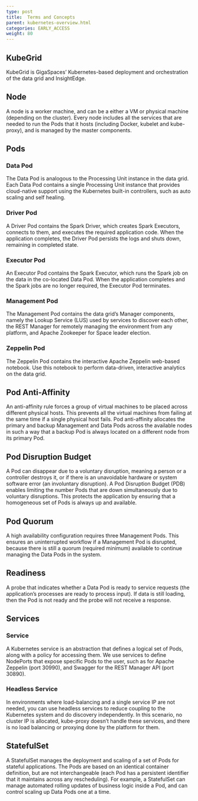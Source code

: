 ```yaml
---
type: post
title:  Terms and Concepts
parent: kubernetes-overview.html
categories: EARLY_ACCESS
weight: 80
---
```


## KubeGrid

KubeGrid is GigaSpaces’ Kubernetes-based deployment and orchestration of the data grid and InsightEdge. 

## Node

A node is a worker machine, and can be a either a VM or physical machine (depending on the cluster). Every node includes all the services that are needed to run the Pods that it hosts (including Docker, kubelet and kube-proxy), and is managed by the master components.

## Pods

### Data Pod

The Data Pod is analogous to the Processing Unit instance in the data grid. Each Data Pod contains a single Processing Unit instance that provides cloud-native support using the Kubernetes built-in controllers, such as auto scaling and self healing.

### Driver Pod

A Driver Pod contains the Spark Driver, which creates Spark Executors, connects to them, and executes the required application code. When the application completes, the Driver Pod persists the logs and shuts down, remaining in completed state.

### Executor Pod
 
An Executor Pod contains the Spark Executor, which runs the Spark job on the data in the co-located Data Pod. When the application completes and the Spark jobs are no longer required, the Executor Pod terminates.

### Management Pod

The Management Pod contains the data grid’s Manager components, namely the Lookup Service (LUS) used by services to discover each other, the REST Manager  for remotely managing the environment from any platform, and Apache Zookeeper for Space leader election.

### Zeppelin Pod

The Zeppelin Pod contains the interactive Apache Zeppelin web-based notebook. Use this notebook to perform data-driven, interactive analytics on the data grid.

## Pod Anti-Affinity

An anti-affinity rule forces a group of virtual machines to be placed across different physical hosts. This prevents all the virtual machines from failing at the same time if a single physical host fails.
Pod anti-affinity allocates the primary and backup Management and Data Pods across the available nodes in such a way that a backup Pod is always located on a different node from its primary Pod.

## Pod Disruption Budget
 
A Pod can disappear due to a voluntary disruption, meaning a person or a controller destroys it, or if there is an unavoidable hardware or system software error (an involuntary disruption).
A Pod Disruption Budget (PDB) enables limiting the number Pods that are down simultaneously due to voluntary disruptions. This protects the application by ensuring that a homogeneous set of Pods is always up and available.

## Pod Quorum

A high availability configuration requires three Management Pods. This ensures an uninterrupted workflow if a Management Pod is disrupted, because there is still a quorum (required minimum) available to continue managing the Data Pods in the system.

## Readiness

A probe that indicates whether a Data Pod is ready to service requests (the application’s processes are ready to process input). If data is still loading, then the Pod is not ready and the probe will not receive a response.

## Services

### Service

A Kubernetes service is an abstraction that defines a logical set of Pods, along with a policy for accessing them. We use services to define NodePorts that expose specific Pods to the user, such as for Apache Zeppelin (port 30990), and Swagger for the REST Manager API (port 30890).

### Headless Service

In environments where load-balancing and a single service IP are not needed, you can use headless services to reduce coupling to the Kubernetes system and do discovery independently. In this scenario, no cluster IP is allocated, kube-proxy doesn’t handle these services, and there is no load balancing or proxying done by the platform for them.

## StatefulSet

A StatefulSet manages the deployment and scaling of a set of Pods for stateful applications. The Pods are based on an identical container definition, but are not interchangeable (each Pod has a persistent identifier that it maintains across any rescheduling).
For example, a StatefulSet can manage automated rolling updates of business logic inside a Pod, and can control scaling up Data Pods one at a time.

